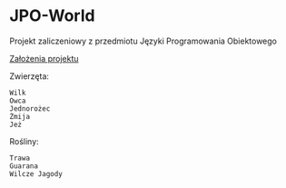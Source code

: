# JPO-World
Projekt zaliczeniowy z przedmiotu Języki Programowania Obiektowego

[Założenia projektu](https://github.com/kazurrr/JPO-World/blob/master/readme.pdf)

Zwierzęta:

    Wilk
    Owca
    Jednorożec
    Żmija
    Jeż

Rośliny:

    Trawa
    Guarana
    Wilcze Jagody
